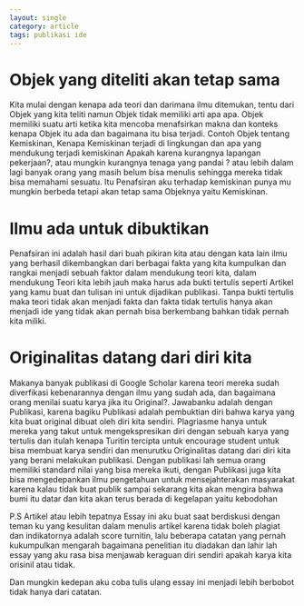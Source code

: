 ```yaml
---
layout: single
category: article
tags: publikasi ide
---
```

# Objek yang diteliti akan tetap sama
Kita mulai dengan kenapa ada teori dan darimana ilmu ditemukan, tentu dari Objek yang kita teliti namun Objek tidak memiliki arti apa apa. Objek memiliki suatu arti ketika kita mencoba menafsirkan makna dan konteks kenapa Objek itu ada dan bagaimana itu bisa terjadi. 
Contoh Objek tentang Kemiskinan, Kenapa Kemiskinan terjadi di lingkungan dan apa yang mendukung terjadi kemiskinan Apakah karena kurangnya lapangan pekerjaan?, atau mungkin kurangnya tenaga yang pandai ? atau lebih dalam lagi banyak orang yang masih belum bisa menulis sehingga mereka tidak bisa memahami sesuatu. 
Itu Penafsiran aku terhadap kemiskinan punya mu mungkin berbeda tetapi akan tetap sama Objeknya yaitu Kemiskinan.
# Ilmu ada untuk dibuktikan
Penafsiran ini adalah hasil dari buah pikiran kita atau dengan kata lain ilmu yang berhasil dikembangkan dari berbagai fakta yang kita kumpulkan dan rangkai menjadi sebuah faktor dalam mendukung teori kita, dalam mendukung Teori kita lebih jauh maka harus ada bukti tertulis seperti Artikel yang kamu buat dan tulisan ini untuk dijadikan publikasi. Tanpa bukti tertulis maka teori tidak akan menjadi fakta dan fakta tidak tertulis hanya akan menjadi ide yang tidak akan pernah bisa berkembang bahkan tidak pernah kita miliki. 
# Originalitas datang dari diri kita
Makanya banyak publikasi di Google Scholar karena teori mereka sudah diverfikasi kebenarannya dengan ilmu yang sudah ada, dan bagaimana orang menilai suatu karya jika itu Original?.
Jawabanku adalah dengan Publikasi, karena bagiku Publikasi adalah pembuktian diri bahwa karya yang kita buat original dibuat oleh diri kita sendiri. Plagriasme hanya untuk mereka yang takut untuk mengekspresikan diri dengan sebuah karya yang tertulis dan itulah kenapa Turitin tercipta untuk encourage student untuk bisa membuat karya sendiri dan menurutku Originalitas datang dari diri kita yang berani melakukan publikasi.
Dengan publikasi lah semua orang memiliki standard nilai yang bisa mereka ikuti, dengan Publikasi juga kita bisa mengedepankan ilmu pengetahuan untuk mensejahterakan masyarakat karena kalau tidak buat publik sampai sekarang kita akan mengira bahwa bumi itu datar dan kita akan terus berada di kegelapan yaitu kebodohan

P.S Artikel atau lebih tepatnya Essay ini aku buat saat berdiskusi dengan teman ku yang kesulitan dalam menulis artikel karena tidak boleh plagiat
dan indikatornya adalah score turnitin, lalu beberapa catatan yang pernah kukumpulkan mengarah bagaimana penelitian itu diadakan dan lahir lah essay
yang aku rasa bisa menjawab keraguan diri sendiri apakah karya kita orisinil atau tidak. 

Dan mungkin kedepan aku coba tulis ulang essay ini menjadi lebih berbobot tidak hanya dari catatan.
